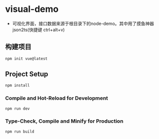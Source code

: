 # visual-demo

- 可视化界面，接口数据来源于根目录下的node-demo。其中用了摸鱼神器json2ts(快捷键 ctrl+alt+v)

## 构建项目
```sh
npm init vue@latest
```

## Project Setup

```sh
npm install
```

### Compile and Hot-Reload for Development

```sh
npm run dev
```

### Type-Check, Compile and Minify for Production

```sh
npm run build
```
